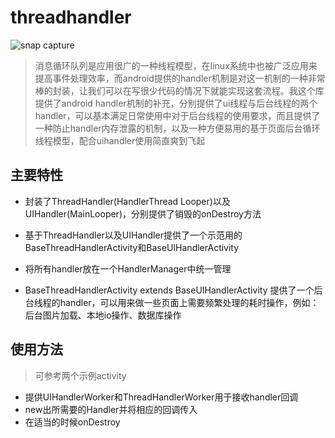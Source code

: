 # threadhandler

![snap capture](https://github.com/jw20082009/threadhandler/tree/master/images/output.gif)
> 消息循环队列是应用很广的一种线程模型，在linux系统中也被广泛应用来提高事件处理效率，而android提供的handler机制是对这一机制的一种非常棒的封装，让我们可以在写很少代码的情况下就能实现这套流程。我这个库提供了android handler机制的补充，分别提供了ui线程与后台线程的两个handler，可以基本满足日常使用中对于后台线程的使用要求，而且提供了一种防止handler内存泄露的机制，以及一种方便易用的基于页面后台循环线程模型，配合uihandler使用简直爽到飞起

## 主要特性
* 封装了ThreadHandler(HandlerThread Looper)以及UIHandler(MainLooper)，分别提供了销毁的onDestroy方法

* 基于ThreadHandler以及UIHandler提供了一个示范用的BaseThreadHandlerActivity和BaseUIHandlerActivity

* 将所有handler放在一个HandlerManager中统一管理

* BaseThreadHandlerActivity extends BaseUIHandlerActivity 提供了一个后台线程的handler，可以用来做一些页面上需要频繁处理的耗时操作，例如：后台图片加载、本地io操作、数据库操作
## 使用方法
> 可参考两个示例activity
* 提供UIHandlerWorker和ThreadHandlerWorker用于接收handler回调
* new出所需要的Handler并将相应的回调传入
* 在适当的时候onDestroy

